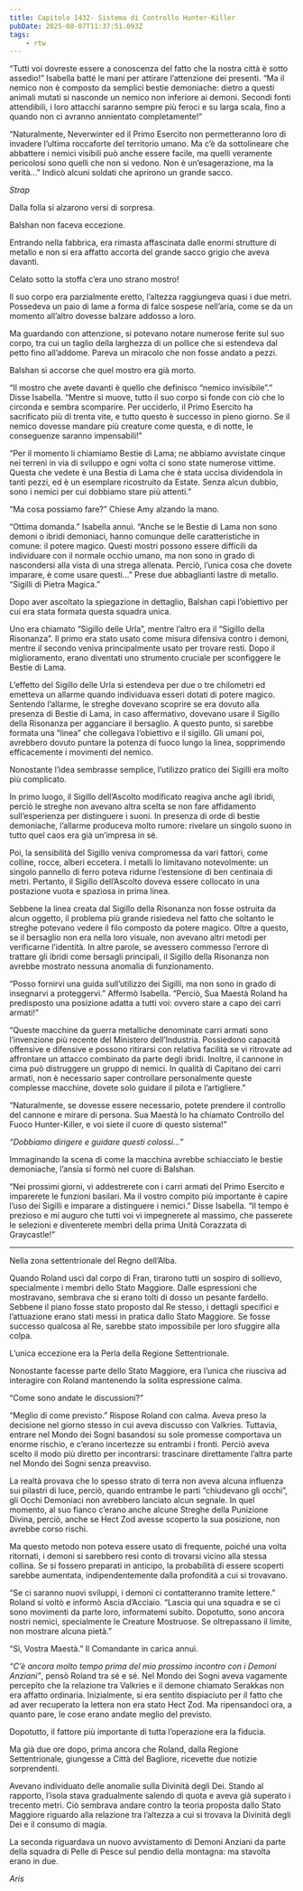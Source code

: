 ```yaml
---
title: Capitolo 1432- Sistema di Controllo Hunter-Killer
pubDate: 2025-08-07T11:37:51.093Z
tags:
    - rtw
---
```



“Tutti voi dovreste essere a conoscenza del fatto che la nostra città è sotto assedio!” Isabella batté le mani per attirare l’attenzione dei presenti. “Ma il nemico non è composto da semplici bestie demoniache: dietro a questi animali mutati si nasconde un nemico non inferiore ai demoni. Secondi fonti attendibili, i loro attacchi saranno sempre più feroci e su larga scala, fino a quando non ci avranno annientato completamente!”


“Naturalmente, Neverwinter ed il Primo Esercito non permetteranno loro di invadere l’ultima roccaforte del territorio umano. Ma c’è da sottolineare che abbattere i nemici visibili può anche essere facile, ma quelli veramente pericolosi sono quelli che non si vedono. Non è un’esagerazione, ma la verità...” Indicò alcuni soldati che aprirono un grande sacco.


<em>Strap</em>


Dalla folla si alzarono versi di sorpresa.


Balshan non faceva eccezione.


Entrando nella fabbrica, era rimasta affascinata dalle enormi strutture di metallo e non si era affatto accorta del grande sacco grigio che aveva davanti.


Celato sotto la stoffa c’era uno strano mostro!


Il suo corpo era parzialmente eretto, l’altezza raggiungeva quasi i due metri. Possedeva un paio di lame a forma di falce sospese nell’aria, come se da un momento all’altro dovesse balzare addosso a loro.


Ma guardando con attenzione, si potevano notare numerose ferite sul suo corpo, tra cui un taglio della larghezza di un pollice che si estendeva dal petto fino all’addome. Pareva un miracolo che non fosse andato a pezzi.


Balshan si accorse che quel mostro era già morto.


“Il mostro che avete davanti è quello che definisco “nemico invisibile”.” Disse Isabella. “Mentre si muove, tutto il suo corpo si fonde con ciò che lo circonda e sembra scomparire. Per ucciderlo, il Primo Esercito ha sacrificato più di trenta vite, e tutto questo è successo in pieno giorno. Se il nemico dovesse mandare più creature come questa, e di notte, le conseguenze saranno impensabili!”


“Per il momento li chiamiamo Bestie di Lama; ne abbiamo avvistate cinque nei terreni in via di sviluppo e ogni volta ci sono state numerose vittime. Questa che vedete è una Bestia di Lama che è stata uccisa dividendola in tanti pezzi, ed è un esemplare ricostruito da Estate. Senza alcun dubbio, sono i nemici per cui dobbiamo stare più attenti.”


“Ma cosa possiamo fare?” Chiese Amy alzando la mano.


“Ottima domanda.” Isabella annuì. “Anche se le Bestie di Lama non sono demoni o ibridi demoniaci, hanno comunque delle caratteristiche in comune: il potere magico. Questi mostri possono essere difficili da individuare con il normale occhio umano, ma non sono in grado di nascondersi alla vista di una strega allenata. Perciò, l’unica cosa che dovete imparare, è come usare questi...” Prese due abbaglianti lastre di metallo. “Sigilli di Pietra Magica.”


Dopo aver ascoltato la spiegazione in dettaglio, Balshan capì l’obiettivo per cui era stata formata questa squadra unica.


Uno era chiamato “Sigillo delle Urla”, mentre l’altro era il “Sigillo della Risonanza”. Il primo era stato usato come misura difensiva contro i demoni, mentre il secondo veniva principalmente usato per trovare resti. Dopo il miglioramento, erano diventati uno strumento cruciale per sconfiggere le Bestie di Lama.


L’effetto del Sigillo delle Urla si estendeva per due o tre chilometri ed emetteva un allarme quando individuava esseri dotati di potere magico. Sentendo l’allarme, le streghe dovevano scoprire se era dovuto alla presenza di Bestie di Lama, in caso affermativo, dovevano usare il Sigillo della Risonanza per agganciare il bersaglio. A questo punto, si sarebbe formata una “linea” che collegava l’obiettivo e il sigillo. Gli umani poi, avrebbero dovuto puntare la potenza di fuoco lungo la linea, sopprimendo efficacemente i movimenti del nemico.


Nonostante l’idea sembrasse semplice, l’utilizzo pratico dei Sigilli era molto più complicato.


In primo luogo, il Sigillo dell’Ascolto modificato reagiva anche agli ibridi, perciò le streghe non avevano altra scelta se non fare affidamento sull’esperienza per distinguere i suoni. In presenza di orde di bestie demoniache, l’allarme produceva molto rumore: rivelare un singolo suono in tutto quel caos era già un’impresa in sé.


Poi, la sensibilità del Sigillo veniva compromessa da vari fattori, come colline, rocce, alberi eccetera. I metalli lo limitavano notevolmente: un singolo pannello di ferro poteva ridurne l’estensione di ben centinaia di metri. Pertanto, il Sigillo dell’Ascolto doveva essere collocato in una postazione vuota e spaziosa in prima linea.


Sebbene la linea creata dal Sigillo della Risonanza non fosse ostruita da alcun oggetto, il problema più grande risiedeva nel fatto che soltanto le streghe potevano vedere il filo composto da potere magico. Oltre a questo, se il bersaglio non era nella loro visuale, non avevano altri metodi per verificarne l’identità. In altre parole, se avessero commesso l’errore di trattare gli ibridi come bersagli principali, il Sigillo della Risonanza non avrebbe mostrato nessuna anomalia di funzionamento.


“Posso fornirvi una guida sull’utilizzo dei Sigilli, ma non sono in grado di insegnarvi a proteggervi.” Affermò Isabella. “Perciò, Sua Maestà Roland ha predisposto una posizione adatta a tutti voi: ovvero stare a capo dei carri armati!”


“Queste macchine da guerra metalliche denominate carri armati sono l’invenzione più recente del Ministero dell’Industria. Possiedono capacità offensive e difensive e possono ritirarsi con relativa facilità se vi ritrovate ad affrontare un attacco combinato da parte degli ibridi. Inoltre, il cannone in cima può distruggere un gruppo di nemici. In qualità di Capitano dei carri armati, non è necessario saper controllare personalmente queste complesse macchine, dovete solo guidare il pilota e l’artigliere.”


“Naturalmente, se dovesse essere necessario, potete prendere il controllo del cannone e mirare di persona. Sua Maestà lo ha chiamato Controllo del Fuoco Hunter-Killer, e voi siete il cuore di questo sistema!”


<em>“Dobbiamo dirigere e guidare questi colossi...”</em>


Immaginando la scena di come la macchina avrebbe schiacciato le bestie demoniache, l’ansia si formò nel cuore di Balshan.


“Nei prossimi giorni, vi addestrerete con i carri armati del Primo Esercito e imparerete le funzioni basilari. Ma il vostro compito più importante è capire l’uso dei Sigilli e imparare a distinguere i nemici.” Disse Isabella. “Il tempo è prezioso e mi auguro che tutti voi vi impegnerete al massimo, che passerete le selezioni e diventerete membri della prima Unità Corazzata di Graycastle!”


***






Nella zona settentrionale del Regno dell’Alba.


Quando Roland uscì dal corpo di Fran, tirarono tutti un sospiro di sollievo, specialmente i membri dello Stato Maggiore. Dalle espressioni che mostravano, sembrava che si erano tolti di dosso un pesante fardello. Sebbene il piano fosse stato proposto dal Re stesso, i dettagli specifici e l’attuazione erano stati messi in pratica dallo Stato Maggiore. Se fosse successo qualcosa al Re, sarebbe stato impossibile per loro sfuggire alla colpa.


L’unica eccezione era la Perla della Regione Settentrionale.


Nonostante facesse parte dello Stato Maggiore, era l’unica che riusciva ad interagire con Roland mantenendo la solita espressione calma.


“Come sono andate le discussioni?”


“Meglio di come previsto.” Rispose Roland con calma. Aveva preso la decisione nel giorno stesso in cui aveva discusso con Valkries. Tuttavia, entrare nel Mondo dei Sogni basandosi su sole promesse comportava un enorme rischio, e c’erano incertezze su entrambi i fronti. Perciò aveva scelto il modo più diretto per incontrarsi: trascinare direttamente l’altra parte nel Mondo dei Sogni senza preavviso.


La realtà provava che lo spesso strato di terra non aveva alcuna influenza sui pilastri di luce, perciò, quando entrambe le parti “chiudevano gli occhi”, gli Occhi Demoniaci non avrebbero lanciato alcun segnale. In quel momento, al suo fianco c’erano anche alcune Streghe della Punizione Divina, perciò, anche se Hect Zod avesse scoperto la sua posizione, non avrebbe corso rischi.


Ma questo metodo non poteva essere usato di frequente, poiché una volta ritornati, i demoni si sarebbero resi conto di trovarsi vicino alla stessa collina. Se si fossero preparati in anticipo, la probabilità di essere scoperti sarebbe aumentata, indipendentemente dalla profondità a cui si trovavano.


“Se ci saranno nuovi sviluppi, i demoni ci contatteranno tramite lettere.” Roland si voltò e informò Ascia d’Acciaio. “Lascia qui una squadra e se ci sono movimenti da parte loro, informatemi subito. Dopotutto, sono ancora nostri nemici, specialmente le Creature Mostruose. Se oltrepassano il limite, non mostrare alcuna pietà.”


“Sì, Vostra Maestà.” Il Comandante in carica annuì.


<em>“C’è ancora molto tempo prima del mio prossimo incontro con i Demoni Anziani”</em>, pensò Roland tra sé e sé. Nel Mondo dei Sogni aveva vagamente percepito che la relazione tra Valkries e il demone chiamato Serakkas non era affatto ordinaria. Inizialmente, si era sentito dispiaciuto per il fatto che ad aver recuperato la lettera non era stato Hect Zod. Ma ripensandoci ora, a quanto pare, le cose erano andate meglio del previsto.


Dopotutto, il fattore più importante di tutta l’operazione era la fiducia.


Ma già due ore dopo, prima ancora che Roland, dalla Regione Settentrionale, giungesse a Città del Bagliore, ricevette due notizie sorprendenti.


Avevano individuato delle anomalie sulla Divinità degli Dei. Stando al rapporto, l’isola stava gradualmente salendo di quota e aveva già superato i trecento metri. Ciò sembrava andare contro la teoria proposta dallo Stato Maggiore riguardo alla relazione tra l’altezza a cui si trovava la Divinità degli Dei e il consumo di magia.


La seconda riguardava un nuovo avvistamento di Demoni Anziani da parte della squadra di Pelle di Pesce sul pendio della montagna: ma stavolta erano in due.






<em>Aris</em>




























                                


                                



